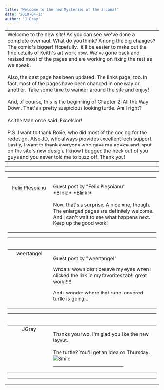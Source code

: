 ```yaml
---
title: 'Welcome to the new Mysteries of the Arcana!'
date: '2010-04-12'
author: 'J Gray'
---
```


<div>
<!-- Main content here -->
<table border="0" class="post"><tbody><tr><td>
   
   <div class="post_body">
       Welcome to the new site! As you can see, we've done a complete overhaul. What do you think? Among the big changes? The comic's bigger! Hopefully,&nbsp; it'll be easier to make out the fine details of Keith's art work now. We've gone back and resized most of the pages and are working on fixing the rest as we speak. <br><br>Also, the cast page has been updated. The links page, too. In fact, most of the pages have been changed in one way or another. Take some time to wander around the site and enjoy!<br><br>And, of course, this is the beginning of Chapter 2: All the Way Down. That's a pretty suspicious looking turtle. Am I right?<br><br>As the Man once said. Excelsior!<br><br>P.S. I want to thank Roxie, who did most of the coding for the redesign. Also JD, who always provides excellent tech support. Lastly, I want to thank everyone who gave me advice and input on the site's new design. I know I bugged the heck out of you guys and you never told me to buzz off. Thank you!<br>
   </div>
   </td></tr>
   </tbody></table><hr><table style="width:100%; border:0;" class="comment_table"><tbody><tr><td width="100%"><a name=""> </a><div style="width:100%;" class="comment"><table border="0" width="100%"><tbody><tr><td align="center" valign="top" width="125">
<span class="comment_title"><center><br><a href="http://felix.plesoianu.ro" target="_blank">Felix Pleșoianu</a><br></center><a name="1">&nbsp;</a></span><br>
<center><img src="https://www.gravatar.com/avatar.php?gravatar_id=e0ad94a966cfab0b02d938e4bf9cd1c1&amp;default=http%3A%2F%2Fmysteriesofthearcana.com%2Ftemplates%2Fmain%2Fimages%2Favatar.gif&amp;size=80&amp;rating=g" border="0" alt=""></center>
</td>
<td valign="top">


<p class="comment_text"> </p><p class="comment_text"><span class="forum_info">Guest post by "Felix Pleșoianu"</span><br> *Blink!* *Blink!*
<br>
<br>Now, that's a surprise. A nice one, though. The enlarged pages are definitely welcome. And I can't wait to see what happens next. Keep up the good work!</p>
 

</td></tr></tbody></table>
<hr></div></td></tr><tr><td width="100%"><a name=""> </a><div style="width:100%;" class="comment"><table border="0" width="100%"><tbody><tr><td align="center" valign="top" width="125">
<span class="comment_title"><center>weertangel<br></center><a name="2">&nbsp;</a></span><br>
<center><img src="https://www.gravatar.com/avatar.php?gravatar_id=1d9d96987c3709dcf53e59cf6c659b81&amp;default=http%3A%2F%2Fmysteriesofthearcana.com%2Ftemplates%2Fmain%2Fimages%2Favatar.gif&amp;size=80&amp;rating=g" border="0" alt=""></center>
</td>
<td valign="top">


<p class="comment_text"> </p><p class="comment_text"><span class="forum_info">Guest post by "weertangel"</span><br> </p><p>Whoa!!! wow!! did't believe my eyes when i clicked the link in my favorites tab!! great work!!!!!</p> <p>And i wonder where that rune-covered turtle is going...</p>
 

</td></tr></tbody></table>
<hr></div></td></tr><tr><td width="100%"><a name=""> </a><div style="width:100%;" class="comment"><table border="0" width="100%"><tbody><tr><td align="center" valign="top" width="125">
<span class="comment_title"><center>JGray</center><a name="3">&nbsp;</a></span><br>
<center><img src="https://www.gravatar.com/avatar.php?gravatar_id=3de6483cf7ef4947f33483faa590f1a0&amp;default=http%3A%2F%2Fmysteriesofthearcana.com%2Ftemplates%2Fmain%2Fimages%2Favatar.gif&amp;size=100&amp;rating=g" border="0" alt=""></center>
</td>
<td valign="top">


<p class="comment_text"> </p><p class="comment_text">Thanks you two. I'm glad you like the new layout.<br><br>The turtle? You'll get an idea on Thursday. <img src="/smilies/smile.gif" alt="Smile" border="0"><br></p>
 <hr width="70%">

</td></tr></tbody></table>
<hr></div></td></tr></tbody></table>
<!-- End main content -->
              </div>
